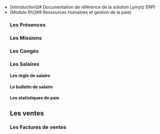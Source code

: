 - [Introduction](# Documentation de référence de la solution Lymytz ERP)
- [Module Rh](## Ressources Humaines et gestion de la paie)
  ### Les Présences
  ### Les Missions
  ### Les Congés
  ### Les Salaires
  #### Les règle de salaire
  #### Le bulletin de salaire
  #### Les statistiques de paie
  ## Les ventes
  ### Les Factures de ventes
  ### 

